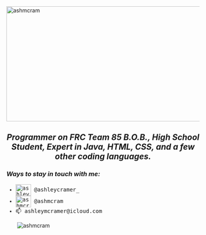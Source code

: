 <html>
 
  <head>
     <a target="blank"><img align="center" src="https://user-images.githubusercontent.com/96798713/166089313-50dd9172-b81c-4d8b-b7fb-da3b09f7aab7.png" alt="ashmcram" height="300" width="2000" /></a>
  </head>
  <body>
    <h2 align="center"><VAR>
      Programmer on FRC Team 85 B.O.B., High School Student, Expert in Java, HTML, CSS, and a few other coding languages.
      </h2></VAR>
    <h3><I>
      Ways to stay in touch with me:</I>
    </h3>
    <ul><TT>
      <li>
        <a href="https://www.instagram.com/ashleycramer_" target="blank"><img align="center" src="https://raw.githubusercontent.com/rahuldkjain/github-profile-readme-generator/master/src/images/icons/Social/instagram.svg" alt="ashleycramer_" height="30" width="40" /></a>
        @ashleycramer_</li>
      <li>
        <a href="https://www.snapchat.com/add/ashmcram?share_id=MDYzNENBRUMtMDg4QS00OERBLUJBODUtNEZFQzcwN0M0MjZC&locale=en_US" target="blank"><img align="center" src="https://raw.githubusercontent.com/rahuldkjain/github-profile-readme-generator/master/src/images/icons/Social/snapchat.svg" alt="ashmcram" height="30" width="40" /></a>
        @ashmcram</li>
      <li> 📫 ashleymcramer@icloud.com</li>
      </TT></h3>
     <p>&nbsp;<img align="center" src="https://github-readme-stats.vercel.app/api?username=ashmcram&show_icons=true&title_color=ffffff&text_color=ffffff&bg_color=303742&hide_border=true&locale=en" alt="ashmcram" /></p>

